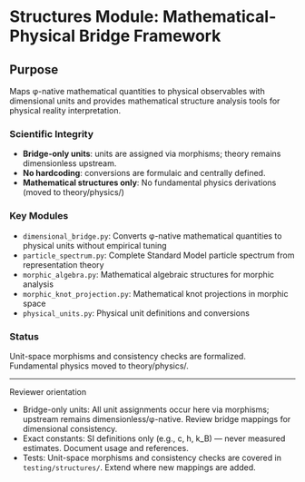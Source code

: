# Structures Module: Mathematical-Physical Bridge Framework  

## Purpose
Maps φ-native mathematical quantities to physical observables with dimensional units and provides mathematical structure analysis tools for physical reality interpretation.

### Scientific Integrity
- **Bridge-only units**: units are assigned via morphisms; theory remains dimensionless upstream.
- **No hardcoding**: conversions are formulaic and centrally defined.
- **Mathematical structures only**: No fundamental physics derivations (moved to theory/physics/)

### Key Modules
- `dimensional_bridge.py`: Converts φ-native mathematical quantities to physical units without empirical tuning
- `particle_spectrum.py`: Complete Standard Model particle spectrum from representation theory
- `morphic_algebra.py`: Mathematical algebraic structures for morphic analysis
- `morphic_knot_projection.py`: Mathematical knot projections in morphic space  
- `physical_units.py`: Physical unit definitions and conversions

### Status
Unit-space morphisms and consistency checks are formalized. Fundamental physics moved to theory/physics/.

---

Reviewer orientation

- Bridge-only units: All unit assignments occur here via morphisms; upstream remains dimensionless/φ-native. Review bridge mappings for dimensional consistency.
- Exact constants: SI definitions only (e.g., c, h, k_B) — never measured estimates. Document usage and references.
- Tests: Unit-space morphisms and consistency checks are covered in `testing/structures/`. Extend where new mappings are added.
